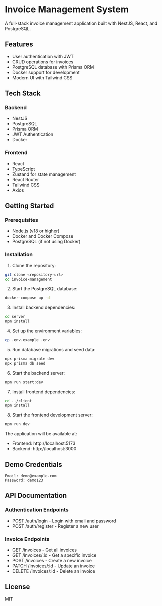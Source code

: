 # Invoice Management System

A full-stack invoice management application built with NestJS, React, and PostgreSQL.

## Features

- User authentication with JWT
- CRUD operations for invoices
- PostgreSQL database with Prisma ORM
- Docker support for development
- Modern UI with Tailwind CSS

## Tech Stack

### Backend
- NestJS
- PostgreSQL
- Prisma ORM
- JWT Authentication
- Docker

### Frontend
- React
- TypeScript
- Zustand for state management
- React Router
- Tailwind CSS
- Axios

## Getting Started

### Prerequisites
- Node.js (v18 or higher)
- Docker and Docker Compose
- PostgreSQL (if not using Docker)

### Installation

1. Clone the repository:
```bash
git clone <repository-url>
cd invoice-management
```

2. Start the PostgreSQL database:
```bash
docker-compose up -d
```

3. Install backend dependencies:
```bash
cd server
npm install
```

4. Set up the environment variables:
```bash
cp .env.example .env
```

5. Run database migrations and seed data:
```bash
npx prisma migrate dev
npx prisma db seed
```

6. Start the backend server:
```bash
npm run start:dev
```

7. Install frontend dependencies:
```bash
cd ../client
npm install
```

8. Start the frontend development server:
```bash
npm run dev
```

The application will be available at:
- Frontend: http://localhost:5173
- Backend: http://localhost:3000

## Demo Credentials

```
Email: demo@example.com
Password: demo123
```

## API Documentation

### Authentication Endpoints

- POST /auth/login - Login with email and password
- POST /auth/register - Register a new user

### Invoice Endpoints

- GET /invoices - Get all invoices
- GET /invoices/:id - Get a specific invoice
- POST /invoices - Create a new invoice
- PATCH /invoices/:id - Update an invoice
- DELETE /invoices/:id - Delete an invoice

## License

MIT
